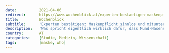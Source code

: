 ```yaml
---
date:          2021-04-06
redirect:      https://www.wochenblick.at/experten-bestaetigen-maskenpflicht-sinnlos-und-mitunter-sogar-gefaehrlich/
title:         Wochenblick
subtitle:      'Experten bestätigen: Maskenpflicht sinnlos und mitunter sogar gefährlich!'
description:   'Was spricht eigentlich wirklich dafür, dass Mund-Nasenschutz-Masken die Übertragung von viralen Infekten tatsächlich einschränken? Ist es notwendig, dass Masken auch außerhalb von OP-Sälen und Gesundheitseinrichtungen getragen werden? Was bringen insbesondere FFP2-Masken, die bisher ihren Zweck im industriellen Bereich unter strengen, zeitlich limitierten Anwendungsvorschriften erfüllten und jetzt auf einmal unproblematisch auch beim stundenlangen Tragen in Klassenzimmern, […]'
country:       AT
categories:    [Studie, Medizin, Wissenschaft]
tags:          [maske, who]
---
```

